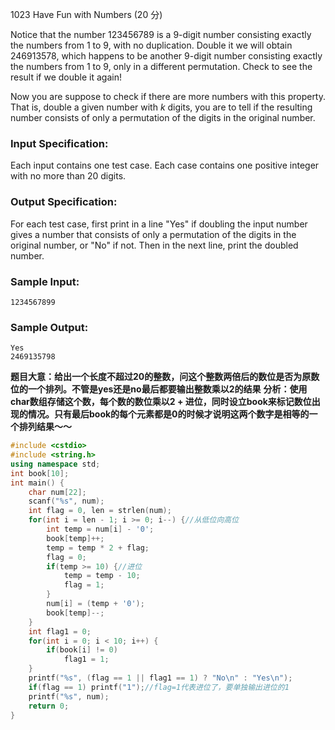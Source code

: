 1023 Have Fun with Numbers (20 分)

Notice that the number 123456789 is a 9-digit number consisting exactly the numbers from 1 to 9, with no duplication. Double it we will obtain 246913578, which happens to be another 9-digit number consisting exactly the numbers from 1 to 9, only in a different permutation. Check to see the result if we double it again!

Now you are suppose to check if there are more numbers with this property. That is, double a given number with *k* digits, you are to tell if the resulting number consists of only a permutation of the digits in the original number.

### Input Specification:

Each input contains one test case. Each case contains one positive integer with no more than 20 digits.

### Output Specification:

For each test case, first print in a line "Yes" if doubling the input number gives a number that consists of only a permutation of the digits in the original number, or "No" if not. Then in the next line, print the doubled number.

### Sample Input:

```in
1234567899
```

### Sample Output:

```out
Yes
2469135798
```

**题目大意：给出一个长度不超过20的整数，问这个整数两倍后的数位是否为原数位的一个排列。不管是yes还是no最后都要输出整数乘以2的结果**
**分析：使用char数组存储这个数，每个数的数位乘以2 + 进位，同时设立book来标记数位出现的情况。只有最后book的每个元素都是0的时候才说明这两个数字是相等的一个排列结果～～**

```c++
#include <cstdio>
#include <string.h>
using namespace std;
int book[10];
int main() {
    char num[22];
    scanf("%s", num);
    int flag = 0, len = strlen(num);
    for(int i = len - 1; i >= 0; i--) {//从低位向高位
        int temp = num[i] - '0';
        book[temp]++;
        temp = temp * 2 + flag;
        flag = 0;
        if(temp >= 10) {//进位
            temp = temp - 10;
            flag = 1;
        }
        num[i] = (temp + '0');
        book[temp]--;
    }
    int flag1 = 0;
    for(int i = 0; i < 10; i++) {
        if(book[i] != 0)
            flag1 = 1;
    }
    printf("%s", (flag == 1 || flag1 == 1) ? "No\n" : "Yes\n");
    if(flag == 1) printf("1");//flag=1代表进位了，要单独输出进位的1
    printf("%s", num);
    return 0;
}
```

